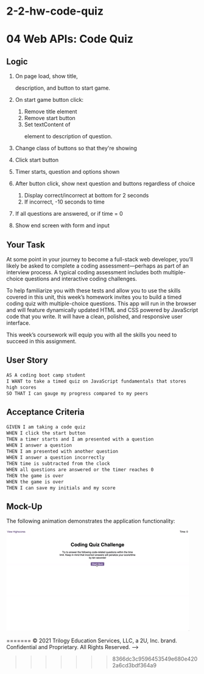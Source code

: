# 2-2-hw-code-quiz

# 04 Web APIs: Code Quiz

## Logic

1. On page load, show title, <p>description, and button to start game. 
1. On start game button click:
    1. Remove title element
    1. Remove start button
    1. Set textContent of <p> element to description of question.
1. Change class of buttons so that they're showing 


1. Click start button
1. Timer starts, question and options shown
1. After button click, show next question and buttons regardless of choice
    1. Display correct/incorrect at bottom for 2 seconds
    1. If incorrect, -10 seconds to time
1. If all questions are answered, or if time = 0
1. Show end screen with form and input


## Your Task

At some point in your journey to become a full-stack web developer, you’ll likely be asked to complete a coding assessment&mdash;perhaps as part of an interview process. A typical coding assessment includes both multiple-choice questions and interactive coding challenges. 

To help familiarize you with these tests and allow you to use the skills covered in this unit, this week’s homework invites you to build a timed coding quiz with multiple-choice questions. This app will run in the browser and will feature dynamically updated HTML and CSS powered by JavaScript code that you write. It will have a clean, polished, and responsive user interface. 

This week’s coursework will equip you with all the skills you need to succeed in this assignment.

## User Story

```
AS A coding boot camp student
I WANT to take a timed quiz on JavaScript fundamentals that stores high scores
SO THAT I can gauge my progress compared to my peers
```

## Acceptance Criteria

```
GIVEN I am taking a code quiz
WHEN I click the start button
THEN a timer starts and I am presented with a question
WHEN I answer a question
THEN I am presented with another question
WHEN I answer a question incorrectly
THEN time is subtracted from the clock
WHEN all questions are answered or the timer reaches 0
THEN the game is over
WHEN the game is over
THEN I can save my initials and my score
```

## Mock-Up

The following animation demonstrates the application functionality:

![A user clicks through an interactive coding quiz, then enters initials to save the high score before resetting and starting over.](04-web-apis-homework-demo.gif)

<!-- ## Grading Requirements

This homework is graded based on the following criteria: 

### Technical Acceptance Criteria: 40%

* Satisfies all of the preceding acceptance criteria.

### Deployment: 32%

* Application deployed at live URL.

* Application loads with no errors.

* Application GitHub URL submitted.

* GitHub repository contains application code.

### Application Quality: 15%

* Application user experience is intuitive and easy to navigate.

* Application user interface style is clean and polished.

* Application resembles the mock-up functionality provided in the homework instructions.

### Repository Quality: 13%

* Repository has a unique name.

* Repository follows best practices for file structure and naming conventions.

* Repository follows best practices for class/id naming conventions, indentation, quality comments, etc.

* Repository contains multiple descriptive commit messages.

* Repository contains quality readme file with description, screenshot, and link to deployed application.

## Review

You are required to submit BOTH of the following for review:

* The URL of the functional, deployed application.

* The URL of the GitHub repository, with a unique name and a readme describing the project.

---

<<<<<<< HEAD
© 2021 Trilogy Education Services, LLC, a 2U, Inc. brand. Confidential and Proprietary. All Rights Reserved. -->
=======
© 2021 Trilogy Education Services, LLC, a 2U, Inc. brand. Confidential and Proprietary. All Rights Reserved.
 -->
>>>>>>> 8366dc3c9596453549e680e4202a6cd3bdf364a9
